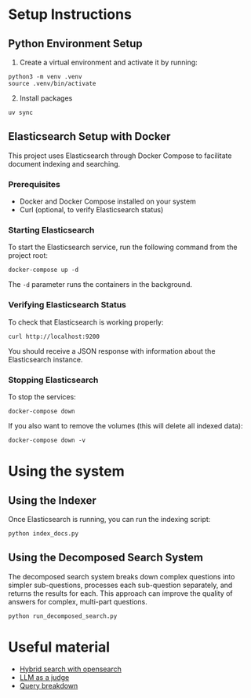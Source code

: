 # Setup Instructions

## Python Environment Setup

1. Create a virtual environment and activate it by running:

```shell
python3 -m venv .venv
source .venv/bin/activate
```

2. Install packages

```shell
uv sync
```

## Elasticsearch Setup with Docker

This project uses Elasticsearch through Docker Compose to facilitate document indexing and searching.

### Prerequisites

- Docker and Docker Compose installed on your system
- Curl (optional, to verify Elasticsearch status)

### Starting Elasticsearch

To start the Elasticsearch service, run the following command from the project root:

```shell
docker-compose up -d
```

The `-d` parameter runs the containers in the background.

### Verifying Elasticsearch Status

To check that Elasticsearch is working properly:

```shell
curl http://localhost:9200
```

You should receive a JSON response with information about the Elasticsearch instance.

### Stopping Elasticsearch

To stop the services:

```shell
docker-compose down
```

If you also want to remove the volumes (this will delete all indexed data):

```shell
docker-compose down -v
```

# Using the system

## Using the Indexer

Once Elasticsearch is running, you can run the indexing script:

```shell
python index_docs.py
```

## Using the Decomposed Search System

The decomposed search system breaks down complex questions into simpler sub-questions, processes each sub-question separately, and returns the results for each. This approach can improve the quality of answers for complex, multi-part questions.


```shell
python run_decomposed_search.py
```

# Useful material

- [Hybrid search with opensearch](https://opensearch.org/blog/hybrid-search/)
- [LLM as a judge](https://www.evidentlyai.com/llm-guide/llm-as-a-judge#:~:text=LLM%2Das%2Da%2DJudge%20is%20an%20evaluation%20method%20to,%2C%20Q%26A%20systems%2C%20or%20agents.) 
- [Query breakdown](https://haystack.deepset.ai/blog/query-decomposition)